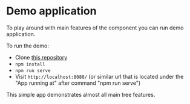 # Demo application
To play around with main features of the component you can run demo application.

To run the demo:

* Clone [this repository](https://github.com/t0lik/tree-vue)
* `npm install`
* `npm run serve` 
* Visit `http://localhost:8080/` (or similar url that is located under the "App running at" after command "npm run serve")

This simple app demonstrates almost all main tree features.
